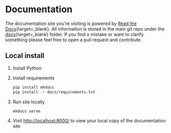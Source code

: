 # Documentation

The documentation site you're visiting is powered by [Read the Docs]{target=_blank}. All information is stored in the main git repo under the [docs]{target=_blank} folder. If you find a mistake or want to clarify something please feel free to open a pull request and contribute.

## Local install

1. Install Python
1. Install requirements

    ```sh
    pip install mkdocs
    pip install -r docs/requirements.txt
    ```

1. Run site locally

    ```sh
    mkdocs serve
    ```

1. Visit [http://localhost:8000/](http://localhost:8000/) to view your local copy of the documentation site


[Read the Docs]: https://readthedocs.org/
[docs]: https://github.com/versx/MapJS/tree/master/docs
